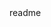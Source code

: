 <snippet>
  <content><![CDATA[
# ${1:Project Name}
 Simple web-based ToDo list using Bottle web framework and SQLite
## Installation
Download the Github repository and unzip the compressed folder. Run the python script
## Usage
TODO: Write usage instructions
## Contributing
1. Fork it!
2. Create your feature branch: `git checkout -b my-new-feature`
3. Commit your changes: `git commit -am 'Add some feature'`
4. Push to the branch: `git push origin my-new-feature`
5. Submit a pull request :D
## License
Open source software
]]></content>
  <tabTrigger>readme</tabTrigger>
</snippet>
